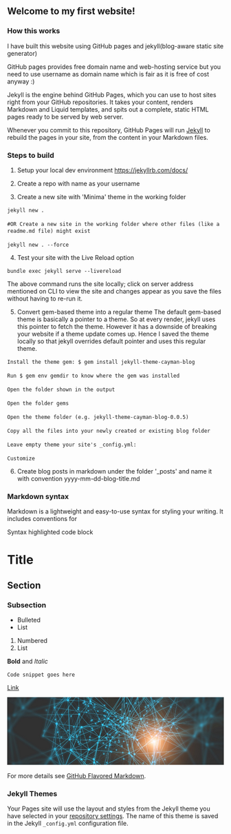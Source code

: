 ## Welcome to my first website!

### How this works
I have built this website using GitHub pages and jekyll(blog-aware static site generator)

GitHub pages provides free domain name and web-hosting service but you need to use username as domain name which is fair as it is free of cost anyway :)

Jekyll is the engine behind GitHub Pages, which you can use to host sites right from your GitHub repositories. It takes your content, renders Markdown and Liquid templates, and spits out a complete, static HTML pages ready to be served by web server. 

Whenever you commit to this repository, GitHub Pages will run [Jekyll](https://jekyllrb.com/) to rebuild the pages in your site, from the content in your Markdown files.

### Steps to build
1. Setup your local dev environment
   https://jekyllrb.com/docs/

2. Create a repo with name as your username

3. Create a new site with 'Minima' theme in the working folder
```
jekyll new .

#OR Create a new site in the working folder where other files (like a readme.md file) might exist

jekyll new . --force
```
4. Test your site with the Live Reload option
```
bundle exec jekyll serve --livereload
```
   The above command runs the site locally; click on server address mentioned on CLI to view the site and changes appear as you save the files without having to re-run it.

5. Convert gem-based theme into a regular theme
   The default gem-based theme is basically a pointer to a theme. So at every render, jekyll uses this pointer to fetch the theme. However it has a downside of breaking your website if a theme update comes up. Hence I saved the theme locally so that jekyll overrides default pointer and uses this regular theme.
```
Install the theme gem: $ gem install jekyll-theme-cayman-blog

Run $ gem env gemdir to know where the gem was installed

Open the folder shown in the output

Open the folder gems

Open the theme folder (e.g. jekyll-theme-cayman-blog-0.0.5)

Copy all the files into your newly created or existing blog folder

Leave empty theme your site's _config.yml:

Customize 
```
6. Create blog posts in markdown under the folder '_posts' and name it with convention yyyy-mm-dd-blog-title.md

### Markdown syntax

Markdown is a lightweight and easy-to-use syntax for styling your writing. It includes conventions for

Syntax highlighted code block

# Title
## Section
### Subsection

- Bulleted
- List

1. Numbered
2. List

**Bold** and _Italic_

```
Code snippet goes here
```

[Link](url)

![Image](/images/bg3.jpg)

For more details see [GitHub Flavored Markdown](https://guides.github.com/features/mastering-markdown/).

### Jekyll Themes

Your Pages site will use the layout and styles from the Jekyll theme you have selected in your [repository settings](https://github.com/swarada189/swarada189.github.io/settings). The name of this theme is saved in the Jekyll `_config.yml` configuration file.
